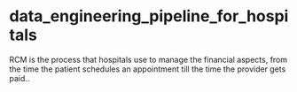 # data_engineering_pipeline_for_hospitals
RCM is the process that hospitals use to manage the financial aspects, from the time the patient schedules an appointment till the time the provider gets paid..
